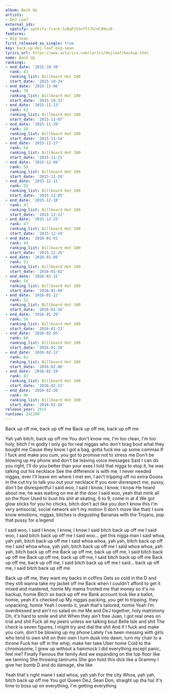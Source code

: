 ```yaml
---
album: Back Up
artists:
- DeJ Loaf
external_ids:
  spotify: spotify:track:5zBqPjh3vfttJScml99szD
features:
- Big Sean
first_released_as_single: true
key: back-up-dej-loaf-big-sean
lyrics_url: https://www.azlyrics.com/lyrics/dejloaf/backup.html
name: Back Up
rankings:
- end_date: '2015-10-30'
  rank: 83
  ranking_list: Billboard Hot 100
  start_date: '2015-10-24'
- end_date: '2015-11-06'
  rank: 78
  ranking_list: Billboard Hot 100
  start_date: '2015-10-31'
- end_date: '2015-11-13'
  rank: 62
  ranking_list: Billboard Hot 100
  start_date: '2015-11-07'
- end_date: '2015-11-20'
  rank: 58
  ranking_list: Billboard Hot 100
  start_date: '2015-11-14'
- end_date: '2015-11-27'
  rank: 54
  ranking_list: Billboard Hot 100
  start_date: '2015-11-21'
- end_date: '2015-12-04'
  rank: 54
  ranking_list: Billboard Hot 100
  start_date: '2015-11-28'
- end_date: '2015-12-11'
  rank: 55
  ranking_list: Billboard Hot 100
  start_date: '2015-12-05'
- end_date: '2015-12-18'
  rank: 47
  ranking_list: Billboard Hot 100
  start_date: '2015-12-12'
- end_date: '2015-12-25'
  rank: 47
  ranking_list: Billboard Hot 100
  start_date: '2015-12-19'
- end_date: '2016-01-01'
  rank: 49
  ranking_list: Billboard Hot 100
  start_date: '2015-12-26'
- end_date: '2016-01-08'
  rank: 53
  ranking_list: Billboard Hot 100
  start_date: '2016-01-02'
- end_date: '2016-01-15'
  rank: 56
  ranking_list: Billboard Hot 100
  start_date: '2016-01-09'
- end_date: '2016-01-22'
  rank: 52
  ranking_list: Billboard Hot 100
  start_date: '2016-01-16'
- end_date: '2016-01-29'
  rank: 56
  ranking_list: Billboard Hot 100
  start_date: '2016-01-23'
- end_date: '2016-02-05'
  rank: 60
  ranking_list: Billboard Hot 100
  start_date: '2016-01-30'
- end_date: '2016-02-12'
  rank: 61
  ranking_list: Billboard Hot 100
  start_date: '2016-02-06'
- end_date: '2016-02-19'
  rank: 83
  ranking_list: Billboard Hot 100
  start_date: '2016-02-13'
- end_date: '2016-02-26'
  rank: 96
  ranking_list: Billboard Hot 100
  start_date: '2016-02-20'
release_year: 2015
runtime: 241200
---
```

Back up off me, back up off me
Back up off me, back up off me


Yah yah bitch, back up off me
You don't know me, I'm too clean, I'm too holy, bitch I'm godly
I only go for real niggas who don't brag bout what they bought me
Cause they know I got a bag, gotta fuck me up some commas
If I fuck and make you cum, you got to promise not to stress me
Don't be blowing up my phone and don't be leaving voice messages
Said I can do you right, I'll do you better than your exes
I told that nigga to stop it, he was talking out his necklace
See the difference is with me, I never needed niggas, ever
I'll leave em where I met em, I ain't tripping off no extra
Goons in the cut try to talk you out your necklace
If you ever disrespect me, pussy, don't be disrespectful
I said woo, I said I know, I know, I know
He heard about me, he was waiting on me at the door
I said woo, yeah that mink all on the floor
Used to bust his shit at skating, 6 to 9, come in at 4
We got glow sticks for you ho chicks, bitch don't act like you don't know this
I'm very antisocial, social network ain't my motion (I don't move like that)
I sure know emotions, niggas, bitches is disgusting
Bananas with the Trojans, pop that pussy for a legend


I said woo, I said I know, I know, I know
I said bitch back up off me
I said woo, I said bitch back up off me
I said woo... get this nigga man
I said whoa, yah yah, bitch back up off me
I said whoa whoa, yah yah, bitch back up off me
I said whoa whoa, yah yah, bitch back up off me
I said whoa whoa, yah yah, bitch back up off me
Back up off me, back up off me, I said bitch back up off me
Back up off me, back up off me, I said bitch back up off me
Back up off me, back up off me, I said bitch back up off me
I said... back up off me, I said bitch back up off me


Back up off me, they want my backs in coffins
Gets so cold in the D and they still wanna take my jacket off me
Back when I couldn't afford to get it mixed and mastered, homie
My mama fronted me that money so it's no backup, homie
Bitch so back up off me
Bank account look like a ballot, homie, yeah it's checked up
My niggas packing, you get to tripping, they unpacking, homie
Yeah I overdo it, yeah that's tailored, homie
Yeah I'm overdressed and ain't no salad on me
Me and DeJ together, holy matrimony
Oh, it's hard to smile and shit
When they ain't free Juan, I got real ones on trial and shit
Fuck all my peers unless we talking bout Belle Isle and shit
The check is seven figures, I might try and dial the shit
And if I fuck and make you cum, don't be blowing up my phone
Lately I've been messing with girls who tend to own shit on their own
I turn dusk into dawn, turn my chair to a throne
Fuck her off in the whip, make her take Uber home
Cold to the chromosome, I grew up without a hammock
I did everything except panic, feel me? Finally Famous the family
And we expanding on the top floor like we tanning
She throwing tantrums
She gon hold this dick like a Grammy
I give her bomb D and do damage, she like

Yeah that's right mane
I said whoa, yah yah
For the city
Whoa, yah yah, bitch back up off me
You got Queen DeJ, Sean Don, straight up (ha ha)
It's time to boss up on everything, I'm getting everything

